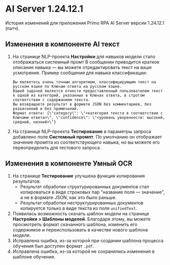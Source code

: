 # AI Server 1.24.12.1

История изменений для приложения Primo RPA AI Server версии 1.24.12.1 (патч).


## Изменения в компоненте AI текст

1. На странице NLP-проекта **Настройки** для навыков модели стало отображаться системный промт В сообщении приводится краткое описание навыка — вы можете отредактировать текст на ваше усмотрение. Пример сообщения для навыка классификации:
   ```
   Вы являетесь очень точным алгоритмом, классифицирующим текст на русском языке по Ключам ответа на русском языке.
   Вашей задачей является отнести предоставленный пользователем текст к одной из категорий, указанных в Ключах ответа, в строгом соответствии с содержанием текста.
   Вы возвращаете результат в формате JSON без комментариев, без разъяснений и без примечаний.
   Формат ответа: {\"category\": \"<категория текста в соответствии с Ключами ответа>\", \"confidence\": \"<уровень уверенности: высокий, средний, низкий>\"}
   ```
1. На странице NLP-проекта **Тестирование** в параметры запроса добавлено поле **Системный промпт**. По умолчанию он отображает значение промпта из соответствующего навыка, но вы можете его переопределить для тестового запроса.




## Изменения в компоненте Умный OCR

1. На странице **Тестирование** улучшена функция копирования результатов:
   * Результат обработки структурированных документов стал копироваться в виде строковых пар "название поля — значение", а не в формате JSON, как это было раньше.
   * Результат обработки неструктурированных документов копируется только в виде текста из поля `unifiedText`. 
1. Появилась возможность скачать шаблон модели на странице **Настройки > Шаблоны моделей**. Благодаря этому, вы можете просмотреть формат скачанного шаблона, изменить его содержимое и переиспользовать в качестве нового шаблона модели. 
1. Исправлена ошибка, из-за которой при создании шаблона процесса обучения был доступен формат `.pdf`. 
1. Исправлена ошибка, из-за которой не сохранялись изменения в шаблоне обучения.

